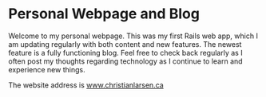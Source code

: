# Personal Webpage and Blog

Welcome to my personal webpage. This was my first Rails web app, which I am updating regularly with both content and new features. The newest feature is a fully functioning blog. Feel free to check back regularly as I often post my thoughts regarding technology as I continue to learn and experience new things.

The website address is www.christianlarsen.ca
